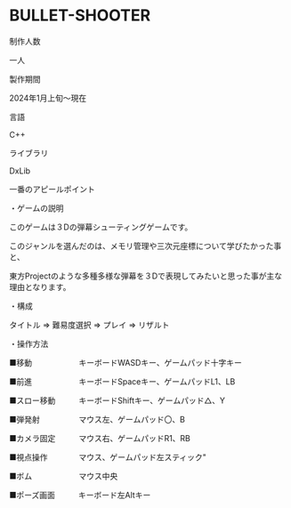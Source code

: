 # BULLET-SHOOTER


制作人数

一人

製作期間 

2024年1月上旬～現在


言語

C++


ライブラリ

DxLib


一番のアピールポイント



・ゲームの説明

このゲームは３Dの弾幕シューティングゲームです。

このジャンルを選んだのは、メモリ管理や三次元座標について学びたかった事と、

東方Projectのような多種多様な弾幕を３Dで表現してみたいと思った事が主な理由となります。

・構成

タイトル ⇒ 難易度選択 ⇒ プレイ ⇒ リザルト 

・操作方法

■移動　　　　　　キーボードWASDキー、ゲームパッド十字キー

■前進　　　　　　キーボードSpaceキー、ゲームパッドL1、LB

■スロー移動　　　キーボードShiftキー、ゲームパッド△、Y

■弾発射　　　　　マウス左、ゲームパッド〇、B

■カメラ固定　　　マウス右、ゲームパッドR1、RB

■視点操作　　　　マウス、ゲームパッド左スティック"

■ボム　　　　　　マウス中央

■ポーズ画面　　　キーボード左Altキー


